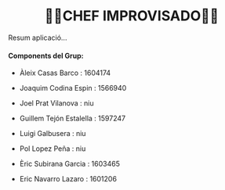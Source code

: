 <center><h1>👨‍🍳CHEF IMPROVISADO👨‍🍳</h1></center>

<p>Resum aplicació...</p>

<h4>Components del Grup:</h4>
<ul>
    <li>
        <p>Àleix Casas Barco : 1604174 </p>
    </li>
    <li>
        <p>Joaquim Codina Espin : 1566940 </p>
    </li>
    <li>
        <p>Joel Prat Vilanova : niu </p>
    </li>
    <li>
        <p>Guillem Tejón Estalella : 1597247 </p>
    </li>
    <li>
        <p>Luigi Galbusera : niu </p>
    </li>
    <li>
        <p>Pol Lopez Peña : niu </p>
    </li>
    <li>
        <p>Èric Subirana Garcia : 1603465 </p>
    </li>
    <li>
        <p>Eric Navarro Lazaro : 1601206 </p>
    </li>
</ul>
